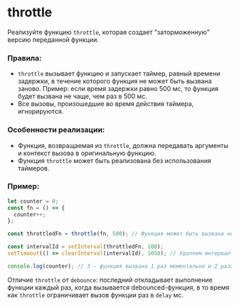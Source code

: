 # throttle

Реализуйте функцию `throttle`, которая создает "заторможенную" версию переданной функции.

### Правила:

- `throttle` вызывает функцию и запускает таймер, равный времени задержки, в течение которого функция не может быть вызвана заново. Пример: если время задержки равно 500 мс, то функция будет вызвана не чаще, чем раз в 500 мс.
- Все вызовы, произошедшие во время действия таймера, игнорируются.

### Особенности реализации:

- Функция, возвращаемая из `throttle`, должна передавать аргументы и контекст вызова в оригинальную функцию.
- Функция `throttle` может быть реализована без использования таймеров.

### Пример:

```javascript
let counter = 0;
const fn = () => {
  counter++;
};

const throttledFn = throttle(fn, 500); // Функция может быть вызвана не чаще, чем раз в 500 мс

const intervalId = setInterval(throttledFn, 100);
setTimeout(() => clearInterval(intervalId), 1050); // Удаляем интервал через 10 вызовов

console.log(counter); // 3 - функция вызвана 1 раз моментально и 2 раза каждые 500мс
```

Отличие `throttle` от `debounce`: последний откладывает выполнение функции каждый раз, когда
вызывается debounced-функция, в то время как `throttle` ограничивает вызов функции раз в `delay` мс.

